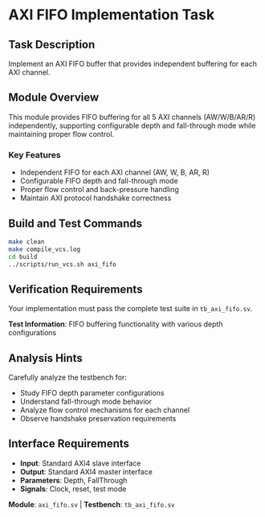 # AXI FIFO Implementation Task

## Task Description
Implement an AXI FIFO buffer that provides independent buffering for each AXI channel.

## Module Overview
This module provides FIFO buffering for all 5 AXI channels (AW/W/B/AR/R) independently, supporting configurable depth and fall-through mode while maintaining proper flow control.

### Key Features
- Independent FIFO for each AXI channel (AW, W, B, AR, R)
- Configurable FIFO depth and fall-through mode
- Proper flow control and back-pressure handling
- Maintain AXI protocol handshake correctness

## Build and Test Commands
```bash
make clean
make compile_vcs.log
cd build
../scripts/run_vcs.sh axi_fifo
```

## Verification Requirements
Your implementation must pass the complete test suite in `tb_axi_fifo.sv`.

**Test Information**: FIFO buffering functionality with various depth configurations

## Analysis Hints
Carefully analyze the testbench for:
- Study FIFO depth parameter configurations
- Understand fall-through mode behavior
- Analyze flow control mechanisms for each channel
- Observe handshake preservation requirements

## Interface Requirements
- **Input**: Standard AXI4 slave interface
- **Output**: Standard AXI4 master interface
- **Parameters**: Depth, FallThrough
- **Signals**: Clock, reset, test mode

**Module**: `axi_fifo.sv` | **Testbench**: `tb_axi_fifo.sv`

